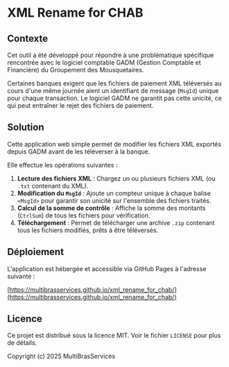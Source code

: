 # XML Rename for CHAB

## Contexte

Cet outil a été développé pour répondre à une problématique spécifique rencontrée avec le logiciel comptable GADM (Gestion Comptable et Financière) du Groupement des Mousquetaires.

Certaines banques exigent que les fichiers de paiement XML téléversés au cours d'une même journée aient un identifiant de message (`MsgId`) unique pour chaque transaction. Le logiciel GADM ne garantit pas cette unicité, ce qui peut entraîner le rejet des fichiers de paiement.

## Solution

Cette application web simple permet de modifier les fichiers XML exportés depuis GADM avant de les téléverser à la banque.

Elle effectue les opérations suivantes :

1.  **Lecture des fichiers XML** : Chargez un ou plusieurs fichiers XML (ou `.txt` contenant du XML).
2.  **Modification du `MsgId`** : Ajoute un compteur unique à chaque balise `<MsgId>` pour garantir son unicité sur l'ensemble des fichiers traités.
3.  **Calcul de la somme de contrôle** : Affiche la somme des montants (`CtrlSum`) de tous les fichiers pour vérification.
4.  **Téléchargement** : Permet de télécharger une archive `.zip` contenant tous les fichiers modifiés, prêts à être téléversés.

## Déploiement

L'application est hébergée et accessible via GitHub Pages à l'adresse suivante :

[https://multibrasservices.github.io/xml_rename_for_chab/](https://multibrasservices.github.io/xml_rename_for_chab/)

## Licence

Ce projet est distribué sous la licence MIT. Voir le fichier `LICENSE` pour plus de détails.

Copyright (c) 2025 MultiBrasServices